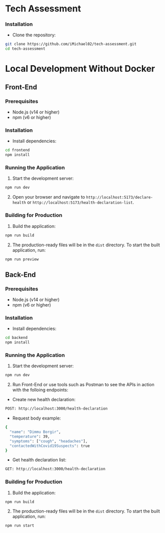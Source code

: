 # Tech Assessment

### Installation

- Clone the repository:

```sh
git clone https://github.com/iMichael02/tech-assessment.git
cd tech-assessment
```

# Local Development Without Docker

## Front-End

### Prerequisites

- Node.js (v14 or higher)
- npm (v6 or higher)

### Installation

- Install dependencies:

```sh
cd frontend
npm install
```

### Running the Application

1. Start the development server:

```sh
npm run dev
```

2. Open your browser and navigate to `http://localhost:5173/declare-health` or `http://localhost:5173/health-declaration-list`.

### Building for Production

1. Build the application:

```sh
npm run build
```

2. The production-ready files will be in the `dist` directory. To start the built application, run:

```sh
npm run preview
```

## Back-End

### Prerequisites

- Node.js (v14 or higher)
- npm (v6 or higher)

### Installation

- Install dependencies:

```sh
cd backend
npm install
```

### Running the Application

1. Start the development server:

```sh
npm run dev
```

2. Run Front-End or use tools such as Postman to see the APIs in action with the folloing endpoints:

- Create new health declaration:

```sh
POST: http://localhost:3000/health-declaration
```

- Request body example:

```sh
{
  "name": "Dimmu Borgir",
  "temperature": 39,
  "symptoms": ["cough", "headaches"],
  "contactedWithCovid19Suspects": true
}
```

- Get health declaration list:

```sh
GET: http://localhost:3000/health-declaration
```

### Building for Production

1. Build the application:

```sh
npm run build
```

2. The production-ready files will be in the `dist` directory. To start the built application, run:

```sh
npm run start
```
